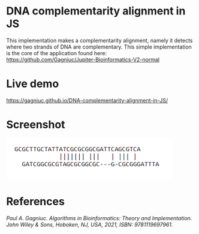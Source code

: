 # DNA complementarity alignment in JS
This implementation makes a complementarity alignment, namely it detects where two strands of DNA are complementary. This simple implementation is the core of the application found here: https://github.com/Gagniuc/Jupiter-Bioinformatics-V2-normal

# Live demo
https://gagniuc.github.io/DNA-complementarity-alignment-in-JS/

# Screenshot

![screenshot](https://github.com/Gagniuc/DNA-complementarity-alignment-in-JS/blob/main/DNA%20complementarity%20alignment%20in%20JS.PNG)

# References

<i>Paul A. Gagniuc. Algorithms in Bioinformatics: Theory and Implementation. John Wiley & Sons, Hoboken, NJ, USA, 2021, ISBN: 9781119697961.</i>
